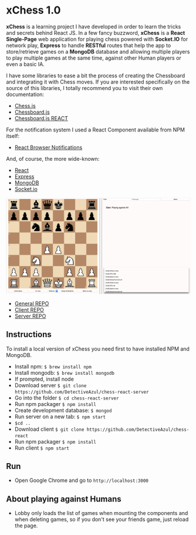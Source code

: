 # xChess 1.0

**xChess** is a learning project I have developed in order to learn the tricks and secrets behind React JS. In a few fancy buzzword, **xChess** is a **React Single-Page** web application for playing chess powered with **Socket.IO** for network play, **Express** to handle **RESTful** routes that help the app to store/retrieve games on a **MongoDB** database and allowing multiple players to play multiple games at the same time, against other Human players or even a basic IA. 

I have some libraries to ease a bit the process of creating the Chessboard and integrating it with Chess moves. If you are interested specifically on the source of this libraries, I totally recommend you to visit their own documentation: 

* [Chess.js](https://github.com/jhlywa/chess.js/blob/master/README.md)
* [Chessboard.js](http://chessboardjs.com/)
* [Chessboard.js REACT](https://github.com/siansell/react-chessboardjs)

For the notification system I used a React Component available from NPM itself:

* [React Browser Notifications](https://www.npmjs.com/package/react-browser-notifications)

And, of course, the more wide-known: 

* [React](https://github.com/facebook/create-react-app)
* [Express](http://expressjs.com/)
* [MongoDB](https://www.mongodb.com/)
* [Socket.io](https://socket.io/)

![Chess APP screenshot](
https://github.com/DetectiveAzul/xChess/blob/master/Screen%20Shot%202018-08-13%20at%2012.24.23.png?raw=true)

* [General REPO](https://github.com/DetectiveAzul/xChess)
* [Client REPO](https://github.com/DetectiveAzul/chess-react)
* [Server REPO](https://github.com/DetectiveAzul/chess-react-server)

## Instructions

To install a local version of xChess you need first to have installed NPM and MongoDB. 

* Install npm: `$ brew install npm`
* Install mongodb: `$ brew install mongodb`
* If prompted, install node
* Download server `$ git clone https://github.com/DetectiveAzul/chess-react-server`
* Go into the folder `$ cd chess-react-server`
* Run npm packager `$ npm install`
* Create development database: `$ mongod`
* Run server on a new tab: `$ npm start`
* `$cd ..`
* Download client `$ git clone https://github.com/DetectiveAzul/chess-react`
* Run npm packager `$ npm install`
* Run client `$ npm start`

## Run
* Open Google Chrome and go to `http://localhost:3000`

## About playing against Humans
* Lobby only loads the list of games when mounting the components and when deleting games, so if you don't see your friends game, just reload the page. 
